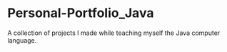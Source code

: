 # Personal-Portfolio_Java
A collection of projects I made while teaching myself the Java computer language.
